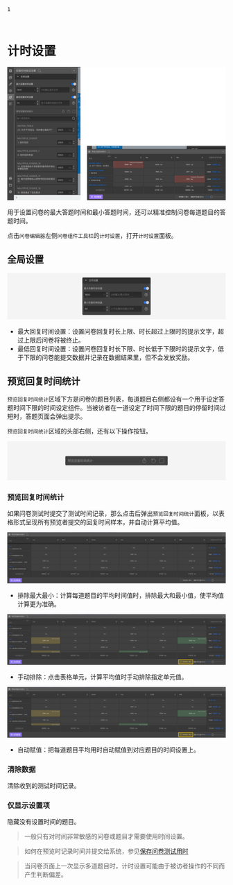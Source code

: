 ```index
1
```
```tag

```
```summary
```
# 计时设置

<img src='./assets/05timeSetting/time-kit.png'>

用于设置问卷的最大答题时间和最小答题时间，还可以精准控制问卷每道题目的答题时间。

点击`问卷编辑器`左侧`问卷组件工具栏`的`计时设置`，打开`计时设置`面板。

## 全局设置

<img src='./assets/05timeSetting/global.png'>

+ 最大回复时间设置：设置问卷回复时长上限、时长超过上限时的提示文字，超过上限后问卷将被终止。
+ 最低回复时间设置：设置问卷回复时长下限、时长低于下限时的提示文字，低于下限的问卷能提交数据并记录在数据结果里，但不会发放奖励。
  
## 预览回复时间统计
`预览回复时间统计`区域下方是问卷的题目列表，每道题目右侧都设有一个用于设定答题时间下限的时间设定组件。当被访者在一道设定了时间下限的题目的停留时间过短时，答题页面会弹出提示。

`预览回复时间统计`区域的头部右侧，还有以下操作按钮。

<img src='./assets/05timeSetting/tools.png'>

### 预览回复时间统计
如果问卷测试时提交了测试时间记录，那么点击后弹出`预览回复时间统计`面板，以表格形式呈现所有预览者提交的回复时间样本，并自动计算平均值。
  
<img src='./assets/05timeSetting/normal.png'>

+ 排除最大最小：计算每道题目的平均时间值时，排除最大和最小值，使平均值计算更为准确。
  
<img src='./assets/05timeSetting/exclude.png'>

+ 手动排除：点击表格单元，计算平均值时手动排除指定单元值。

<img src='./assets/05timeSetting/exclude.png'>

+ 自动赋值：把每道题目平均用时自动赋值到对应题目的时间设置上。

### 清除数据
清除收到的测试时间记录。

### 仅显示设置项
隐藏没有设置时间的题目。

> 一般只有对时间非常敏感的问卷或题目才需要使用时间设置。

> 如何在预览时记录时间并提交给系统，参见[保存问卷测试用时](../06preview/05saveTestTotalTime.md#保存问卷测试用时)

> 当问卷页面上一次显示多道题目时，计时设置可能由于被访者操作的不同而产生判断偏差。

